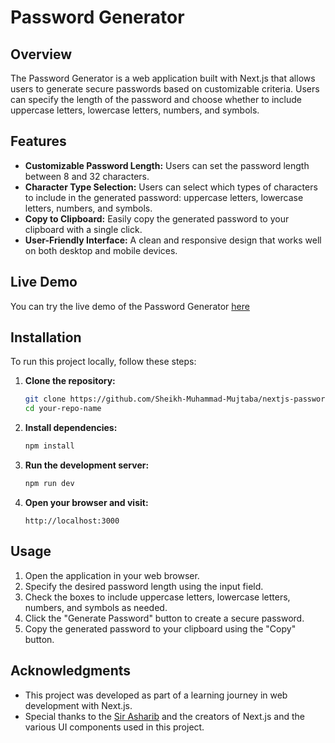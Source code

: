 # Password Generator

## Overview

The Password Generator is a web application built with Next.js that allows users to generate secure passwords based on customizable criteria. Users can specify the length of the password and choose whether to include uppercase letters, lowercase letters, numbers, and symbols.

## Features

- **Customizable Password Length:** Users can set the password length between 8 and 32 characters.
- **Character Type Selection:** Users can select which types of characters to include in the generated password: uppercase letters, lowercase letters, numbers, and symbols.
- **Copy to Clipboard:** Easily copy the generated password to your clipboard with a single click.
- **User-Friendly Interface:** A clean and responsive design that works well on both desktop and mobile devices.

## Live Demo

You can try the live demo of the Password Generator [here](https://nextjs-password-genrator-app.vercel.app/)

## Installation

To run this project locally, follow these steps:

1. **Clone the repository:**
   ```bash
   git clone https://github.com/Sheikh-Muhammad-Mujtaba/nextjs-password_genrator-app
   cd your-repo-name
   ```

2. **Install dependencies:**
   ```bash
   npm install
   ```

3. **Run the development server:**
   ```bash
   npm run dev
   ```

4. **Open your browser and visit:**
   ```
   http://localhost:3000
   ```

## Usage

1. Open the application in your web browser.
2. Specify the desired password length using the input field.
3. Check the boxes to include uppercase letters, lowercase letters, numbers, and symbols as needed.
4. Click the "Generate Password" button to create a secure password.
5. Copy the generated password to your clipboard using the "Copy" button.

## Acknowledgments

- This project was developed as part of a learning journey in web development with Next.js.
- Special thanks to the [Sir Asharib](https://github.com/AsharibAli) and the creators of Next.js and the various UI components used in this project.

